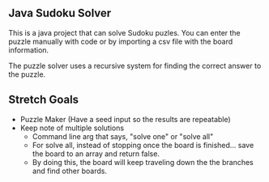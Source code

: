 ## Java Sudoku Solver

This is a java project that can solve Sudoku puzles. You can enter the puzzle manually with code or by importing a csv file with the board information.

The puzzle solver uses a recursive system for finding the correct answer to the puzzle. 




## Stretch Goals

- Puzzle Maker (Have a seed input so the results are repeatable)
- Keep note of multiple solutions
    - Command line arg that says, "solve one" or "solve all"
    - For solve all, instead of stopping once the board is finished... save the board to an array and return false. 
    - By doing this, the board will keep traveling down the the branches and find other boards.